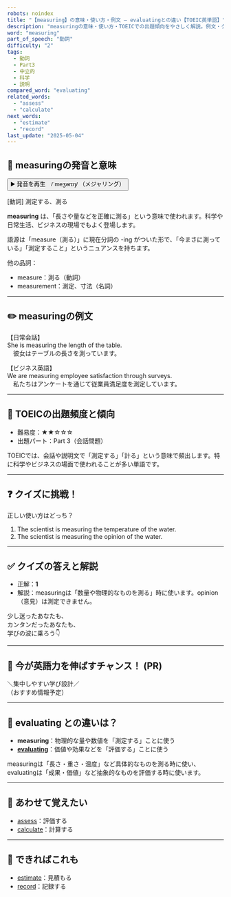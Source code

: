 ```yaml
---
robots: noindex
title: "【measuring】の意味・使い方・例文 ― evaluatingとの違い【TOEIC英単語】"
description: "measuringの意味・使い方・TOEICでの出題傾向をやさしく解説。例文・クイズ付きでevaluatingとの違いもわかりやすく学べます。"
word: "measuring"
part_of_speech: "動詞"
difficulty: "2"
tags:
  - 動詞
  - Part3
  - 中立的
  - 科学
  - 説明
compared_word: "evaluating"
related_words:
  - "assess"
  - "calculate"
next_words:
  - "estimate"
  - "record"
last_update: "2025-05-04"
---
```


## 🔰 measuringの発音と意味

<button class="play-audio" onclick="playTTS('measuring')">
  <span class="play-audio-main">
    ▶️ 発音を再生　/ˈmeʒərɪŋ/
  </span>
  <span class="play-audio-sub">
    （メジャリング）
  </span>
</button>

[動詞] 測定する、測る

**measuring** は、「長さや量などを正確に測る」という意味で使われます。科学や日常生活、ビジネスの現場でもよく登場します。

語源は「measure（測る）」に現在分詞の -ing がついた形で、「今まさに測っている」「測定すること」というニュアンスを持ちます。

他の品詞：  
- measure：測る（動詞）
- measurement：測定、寸法（名詞）

---

## ✏️ measuringの例文

【日常会話】  
She is measuring the length of the table.  
　彼女はテーブルの長さを測っています。

【ビジネス英語】  
We are measuring employee satisfaction through surveys.  
　私たちはアンケートを通じて従業員満足度を測定しています。

---

## 🎯 TOEICの出題頻度と傾向

- 難易度：★★☆☆☆
- 出題パート：Part 3（会話問題）

TOEICでは、会話や説明文で「測定する」「計る」という意味で頻出します。特に科学やビジネスの場面で使われることが多い単語です。

---

## ❓ クイズに挑戦！

正しい使い方はどっち？

1. The scientist is measuring the temperature of the water.  
2. The scientist is measuring the opinion of the water.

---

## ✅ クイズの答えと解説

- 正解：**1**
- 解説：measuringは「数量や物理的なものを測る」時に使います。opinion（意見）は測定できません。

少し迷ったあなたも、  
カンタンだったあなたも、  
学びの波に乗ろう👇️

---

## 🚀 今が英語力を伸ばすチャンス！ (PR)

<div class="info-center">
＼集中しやすい学び設計／<br>  
（おすすめ情報予定）
</div>

---

## 🤔  evaluating との違いは？

- **measuring**：物理的な量や数値を「測定する」ことに使う
- **[evaluating](/word/evaluating)**：価値や効果などを「評価する」ことに使う

measuringは「長さ・重さ・温度」など具体的なものを測る時に使い、evaluatingは「成果・価値」など抽象的なものを評価する時に使います。

---

## 🧩 あわせて覚えたい

- [assess](/word/assess)：評価する
- [calculate](/word/calculate)：計算する

---

## 📖 できればこれも

- [estimate](/word/estimate)：見積もる
- [record](/word/record)：記録する

<!-- cvid: aid01_bid38 -->
